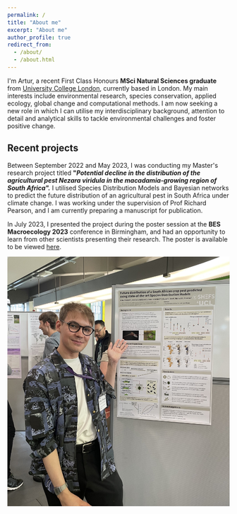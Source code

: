 ```yaml
---
permalink: /
title: "About me"
excerpt: "About me"
author_profile: true
redirect_from: 
  - /about/
  - /about.html
---
```


I'm Artur, a recent First Class Honours **MSci Natural Sciences graduate** from [University College London](https://www.ucl.ac.uk), currently based in London. My main interests include environmental research, species conservation, applied ecology, global change and computational methods. I am now seeking a new role in which I can utilise my interdisciplinary background, attention to detail and analytical skills to tackle environmental challenges and foster positive change.


## Recent projects

Between September 2022 and May 2023, I was conducting my Master's research project titled **"*Potential decline in the distribution of the agricultural pest Nezara viridula in the macadamia-growing region of South Africa".*** I utilised Species Distribution Models and Bayesian networks to predict the future distribution of an agricultural pest in South Africa under climate change. I was working under the supervision of Prof Richard Pearson, and I am currently preparing a manuscript for publication.

In July 2023, I presented the project during the poster session at the **BES Macroecology 2023** conference in Birmingham, and had an opportunity to learn from other scientists presenting their research. The poster is available to be viewed [here](https://ar-treb.github.io/projects/MSci_Poster/).

![Poster Session](/images/poster_sess.jpg)
